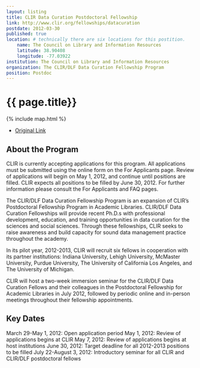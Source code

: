 ```yaml
---
layout: listing
title: CLIR Data Curation Postdoctoral Fellowship
link: http://www.clir.org/fellowships/datacuration
postdate: 2012-03-30
published: true
location: # technically there are six locations for this postition.
    name: The Council on Library and Information Resources
    latitude: 38.90408
    longitude: -77.03922
institution: The Council on Library and Information Resources
organization: The CLIR/DLF Data Curation Fellowship Program
position: Postdoc
---
```


# {{ page.title}}

{% include map.html %}


*  [Original Link](http://www.clir.org/fellowships/datacuration)

## About the Program
CLIR is currently accepting applications for this program. All applications must be submitted using the online form on the For Applicants page. Review of applications will begin on May 1, 2012, and continue until positions are filled. CLIR expects all positions to be filled by June 30, 2012. For further information please consult the For Applicants and FAQ pages.

The CLIR/DLF Data Curation Fellowship Program is an expansion of CLIR’s Postdoctoral Fellowship Program in Academic Libraries. CLIR/DLF Data Curation Fellowships will provide recent Ph.D.s with professional development, education, and training opportunities in data curation for the sciences and social sciences. Through these fellowships, CLIR seeks to raise awareness and build capacity for sound data management practice throughout the academy.

In its pilot year, 2012-2013, CLIR will recruit six fellows in cooperation with its partner institutions: Indiana University, Lehigh University, McMaster University, Purdue University, The University of California Los Angeles, and The University of Michigan.

CLIR will host a two-week immersion seminar for the CLIR/DLF Data Curation Fellows and their colleagues in the Postdoctoral Fellowship for Academic Libraries in July 2012, followed by periodic online and in-person meetings throughout their fellowship appointments.

## Key Dates
March 29-May 1, 2012: Open application period
May 1, 2012: Review of applications begins at CLIR
May 7, 2012: Review of applications begins at host institutions
June 30, 2012: Target deadline for all 2012-2013 positions to be filled
July 22-August 3, 2012: Introductory seminar for all CLIR and CLIR/DLF postdoctoral fellows